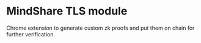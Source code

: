 # MindShare TLS module

Chrome extension to generate custom zk proofs and put them on chain for further verification. 